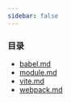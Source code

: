 ```yaml
---
sidebar: false
--- 
```


### 目录
- [babel.md](./babel.md)
- [module.md](./module.md)
- [vite.md](./vite.md)
- [webpack.md](./webpack.md)
